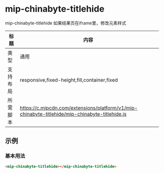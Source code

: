 # mip-chinabyte-titlehide

mip-chinabyte-titlehide 如果结果页在iframe里，修改元素样式

标题|内容
----|----
类型|通用
支持布局|responsive,fixed-height,fill,container,fixed
所需脚本|https://c.mipcdn.com/extensions/platform/v1/mip-chinabyte-titlehide/mip-chinabyte-titlehide.js

## 示例

### 基本用法
```html
<mip-chinabyte-titlehide></mip-chinabyte-titlehide>
```



